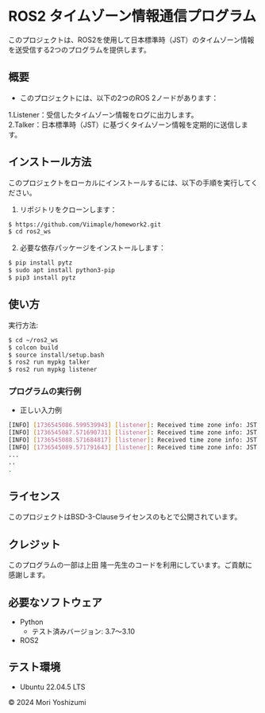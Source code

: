 # ROS2 タイムゾーン情報通信プログラム

このプロジェクトは、ROS2を使用して日本標準時（JST）のタイムゾーン情報を送受信する2つのプログラムを提供します。

## 概要

- このプロジェクトには、以下の2つのROS 2ノードがあります：

 1.Listener：受信したタイムゾーン情報をログに出力します。  
 2.Talker：日本標準時（JST）に基づくタイムゾーン情報を定期的に送信します。

## インストール方法

このプロジェクトをローカルにインストールするには、以下の手順を実行してください。
    
1. リポジトリをクローンします：
```sh
$ https://github.com/Viimaple/homework2.git
$ cd ros2_ws
```  
2. 必要な依存パッケージをインストールします：
```sh
$ pip install pytz
$ sudo apt install python3-pip
$ pip3 install pytz
```

## 使い方
実行方法:  
```sh
$ cd ~/ros2_ws
$ colcon build
$ source install/setup.bash
$ ros2 run mypkg talker
$ ros2 run mypkg listener
```
### プログラムの実行例
- 正しい入力例
```sh
[INFO] [1736545086.599539943] [listener]: Received time zone info: JST: UTC+9
[INFO] [1736545087.571690731] [listener]: Received time zone info: JST: UTC+9
[INFO] [1736545088.571684817] [listener]: Received time zone info: JST: UTC+9
[INFO] [1736545089.571791643] [listener]: Received time zone info: JST: UTC+9
...
..
.
```

## ライセンス

このプロジェクトはBSD-3-Clauseライセンスのもとで公開されています。

## クレジット
このプログラムの一部は上田 隆一先生のコードを利用にしています。ご貢献に感謝します。

## 必要なソフトウェア
- Python
  - テスト済みバージョン: 3.7〜3.10
- ROS2
  
## テスト環境
- Ubuntu 22.04.5 LTS
 
© 2024 Mori Yoshizumi

